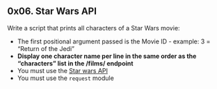 ## 0x06. Star Wars API

Write a script that prints all characters of a Star Wars movie:
- The first positional argument passed is the Movie ID - example: 3 = “Return of the Jedi”
- **Display one character name per line in the same order as the “characters” list in the /films/ endpoint**
- You must use the [Star wars API](https://swapi-api.alx-tools.com/)
- You must use the `request` module
